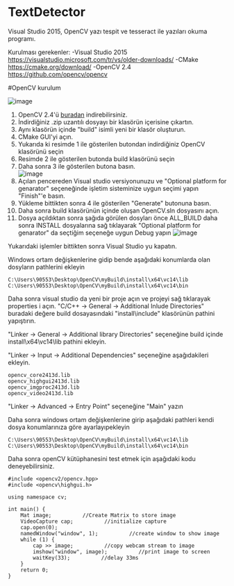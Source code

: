 # TextDetector

Visual Studio 2015, OpenCV yazı tespit ve tesseract ile yazıları okuma programı.

Kurulması gerekenler: 
  -Visual Studio 2015
      https://visualstudio.microsoft.com/tr/vs/older-downloads/
  -CMake 
      https://cmake.org/download/
   -OpenCV 2.4
      https://github.com/opencv/opencv
 
 
 #OpenCV kurulum <br/>
 
  ![image](https://user-images.githubusercontent.com/68062151/180008190-82050b52-fd02-47e3-86d6-15b178ee2291.png) 

  1) OpenCV 2.4'ü [buradan](https://github.com/opencv/opencv) indirebilirsiniz. 
  2) İndirdiğiniz .zip uzantılı dosyayı bir klasörün içerisine çıkartın.
  3) Aynı klasörün içinde "build" isimli yeni bir klasör oluşturun.
  4) CMake GUI'yi açın.
  5) Yukarıda ki resimde 1 ile gösterilen butondan indirdiğiniz OpenCV klasörünü seçin
  6) Resimde 2 ile gösterilen butonda build klasörünü seçin  
  7) Daha sonra 3 ile gösterilen butona basın.<br/>
   ![image](https://user-images.githubusercontent.com/68062151/180011087-7975cf0e-580f-465d-8427-b323d19f0961.png)<br/>
  8) Açılan pencereden Visual studio versiyonunuzu ve "Optional platform for genarator" seçeneğinde işletim sisteminize uygun seçimi yapın "Finish"'e basın. 
  9) Yükleme bittikten sonra 4 ile gösterilen "Generate" butonuna basın.
  10) Daha sonra build klasörünün içinde oluşan OpenCV.sln dosyasını açın.
  11) Dosya açıldıktan sonra şağıda görülen dosyları önce ALL_BUILD daha sonra INSTALL dosyalarına sağ tıklayarak "Optional platform for genarator" da seçtiğim seçeneğe uygun Debug yapın
  ![image](https://user-images.githubusercontent.com/68062151/180009338-5af20b91-5395-4edc-82ce-9e75013507bb.png)

Yukarıdaki işlemler bittikten sonra Visual Studio yu kapatın. 

Windows ortam değişkenlerine gidip bende aşağıdaki konumlarda olan dosyların pathlerini ekleyin
```
C:\Users\90553\Desktop\OpenCV\myBuild\install\x64\vc14\lib
C:\Users\90553\Desktop\OpenCV\myBuild\install\x64\vc14\bin
```
Daha sonra visual studio da yeni bir proje açın ve projeyi sağ tıklarayak properties i açın.
"C/C++ -> General -> Additional Inlude Directories" buradaki değere build dosayasındaki "install\include\" klasörünün pathini yapıştırın. 

"Linker -> General -> Additional library Directories" seçeneğine build içinde install\x64\vc14\lib pathini ekleyin.

"Linker -> Input -> Additional Dependencies" seçeneğine aşağıdakileri ekleyin.
```
opencv_core2413d.lib
opencv_highgui2413d.lib
opencv_imgproc2413d.lib
opencv_video2413d.lib
```
"Linker -> Advanced -> Entry Point" seçeneğine "Main" yazın

Daha sonra windows ortam değişkenlerine girip aşağıdaki pathleri kendi dosya konumlarınıza göre ayarlayıpekleyin
```
C:\Users\90553\Desktop\OpenCV\myBuild\install\x64\vc14\lib
C:\Users\90553\Desktop\OpenCV\myBuild\install\x64\vc14\bin
```
Daha sonra openCV kütüphanesini test etmek için aşağıdaki kodu deneyebilirsiniz.
```
#include <opencv2/opencv.hpp>
#include <opencv\highgui.h>

using namespace cv;

int main() {
    Mat image;          //Create Matrix to store image
    VideoCapture cap;          //initialize capture
    cap.open(0);
    namedWindow("window", 1);          //create window to show image
    while (1) {
        cap >> image;          //copy webcam stream to image
        imshow("window", image);          //print image to screen
        waitKey(33);          //delay 33ms
    }
    return 0;
}
```



